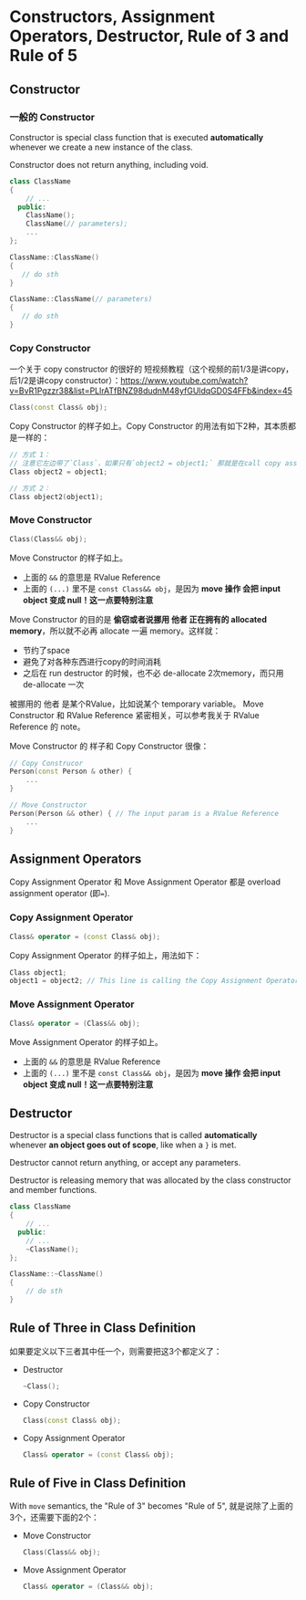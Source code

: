 # Constructors, Assignment Operators, Destructor, Rule of 3 and Rule of 5

## Constructor
### 一般的 Constructor

Constructor is special class function that is executed **automatically** whenever we create a new instance of the class.

Constructor does not return anything, including void.

```cpp
class ClassName
{
    // ...
  public:
    ClassName();
    ClassName(// parameters);
    ...
};

ClassName::ClassName()
{
   // do sth
}

ClassName::ClassName(// parameters)
{
   // do sth 
}
```

### Copy Constructor
一个关于 copy constructor 的很好的 短视频教程（这个视频的前1/3是讲copy，后1/2是讲copy constructor）：https://www.youtube.com/watch?v=BvR1Pgzzr38&list=PLlrATfBNZ98dudnM48yfGUldqGD0S4FFb&index=45

```cpp
Class(const Class& obj);
```  
Copy Constructor 的样子如上。Copy Constructor 的用法有如下2种，其本质都是一样的：
```cpp
// 方式 1：
// 注意它左边带了`Class`，如果只有`object2 = object1;` 那就是在call copy assignment operator
Class object2 = object1;
```
```cpp
// 方式 2：
Class object2(object1);
```

### Move Constructor
```cpp
Class(Class&& obj);
```
Move Constructor 的样子如上。
* 上面的 `&&` 的意思是 RValue Reference
* 上面的 `(...)` 里不是 `const Class&& obj`，是因为 **move 操作 会把 input object 变成 null！这一点要特别注意**

Move Constructor 的目的是 **偷窃或者说挪用 他者 正在拥有的 allocated memory**，所以就不必再 allocate 一遍 memory。这样就：
* 节约了space
* 避免了对各种东西进行copy的时间消耗
* 之后在 run destructor 的时候，也不必 de-allocate 2次memory，而只用 de-allocate 一次

被挪用的 他者 是某个RValue，比如说某个 temporary variable。
Move Constructor 和 RValue Reference 紧密相关，可以参考我关于 RValue Reference 的 note。

Move Constructor 的 样子和 Copy Constructor 很像：
```cpp
// Copy Construcor
Person(const Person & other) {
    ...
}

// Move Constructor
Person(Person && other) { // The input param is a RValue Reference
    ...
}
```

## Assignment Operators
Copy Assignment Operator 和 Move Assignment Operator 都是 overload assignment operator (即`=`).

### Copy Assignment Operator
```cpp
Class& operator = (const Class& obj);
```
Copy Assignment Operator 的样子如上，用法如下：
```cpp
Class object1;
object1 = object2; // This line is calling the Copy Assignment Operator
```


### Move Assignment Operator
```cpp
Class& operator = (Class&& obj);
```
Move Assignment Operator 的样子如上。
* 上面的 `&&` 的意思是 RValue Reference
* 上面的 `(...)` 里不是 `const Class&& obj`，是因为 **move 操作 会把 input object 变成 null！这一点要特别注意**


## Destructor
Destructor is a special class functions that is called **automatically** whenever **an object goes out of scope**, like when a `}` is met.

Destructor cannot return anything, or accept any parameters.

Destructor is releasing memory that was allocated by the class constructor and member functions.

```cpp
class ClassName
{
    // ...
  public:
    // ...
    ~ClassName();
};

ClassName::~ClassName()
{
    // do sth
}
```

## Rule of Three in Class Definition

如果要定义以下三者其中任一个，则需要把这3个都定义了：
* Destructor
  ```cpp
  ~Class();
  ```
* Copy Constructor
  ```cpp
  Class(const Class& obj);
  ```
* Copy Assignment Operator
  ```cpp
  Class& operator = (const Class& obj);
  ```

## Rule of Five in Class Definition
With `move` semantics, the "Rule of 3" becomes "Rule of 5", 就是说除了上面的3个，还需要下面的2个：
* Move Constructor
  ```cpp
  Class(Class&& obj);
  ```
* Move Assignment Operator
  ```cpp
  Class& operator = (Class&& obj);
  ```
